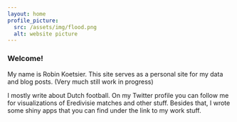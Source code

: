 ```yaml
---
layout: home 
profile_picture:
  src: /assets/img/flood.png
  alt: website picture
---
```




### Welcome! 
 

My name is Robin Koetsier. This site serves as a personal site for my data and blog posts. (Very much still work in progress)
   
 <p> 
I mostly write about Dutch football.
On my Twitter profile you can follow me for visualizations of Eredivisie matches and other stuff. 
Besides that, I wrote some shiny apps that you can find under the link to my work stuff.
 

</p>


